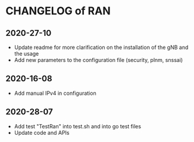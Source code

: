 # CHANGELOG of RAN

## 2020-27-10

* Update readme for more clarification on the installation of the gNB and the usage
* Add new parameters to the configuration file (security, plnm, snssai)

## 2020-16-08

* Add manual IPv4 in configuration

## 2020-28-07

* Add test "TestRan" into test.sh and into go test files
* Update code and APIs 
